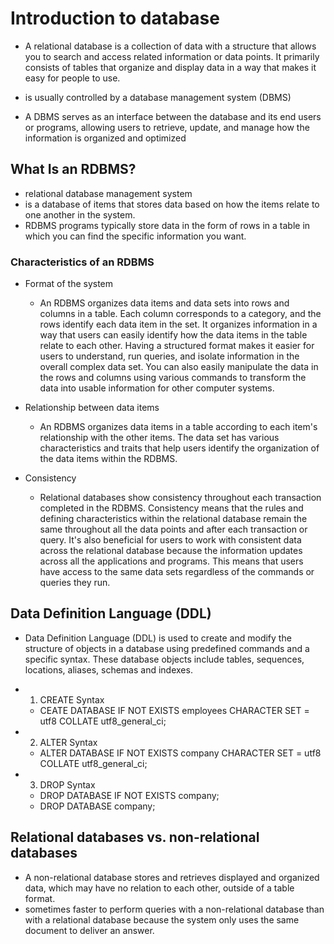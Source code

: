 # Introduction to database

- A relational database is a collection of data with a structure that allows you to search and access related information or data points. It primarily consists of tables that organize and display data in a way that makes it easy for people to use.

- is usually controlled by a database management system (DBMS)

- A DBMS serves as an interface between the database and its end users or programs, allowing users to retrieve, update, and manage how the information is organized and optimized

## What Is an RDBMS?

- relational database management system
- is a database of items that stores data based on how the items relate to one another in the system.
- RDBMS programs typically store data in the form of rows in a table in which you can find the specific information you want.

### Characteristics of an RDBMS

- Format of the system
  - An RDBMS organizes data items and data sets into rows and columns in a table. Each column corresponds to a category, and the rows identify each data item in the set. It organizes information in a way that users can easily identify how the data items in the table relate to each other. Having a structured format makes it easier for users to understand, run queries, and isolate information in the overall complex data set. You can also easily manipulate the data in the rows and columns using various commands to transform the data into usable information for other computer systems.

- Relationship between data items
  - An RDBMS organizes data items in a table according to each item's relationship with the other items. The data set has various characteristics and traits that help users identify the organization of the data items within the RDBMS.

- Consistency
  - Relational databases show consistency throughout each transaction completed in the RDBMS. Consistency means that the rules and defining characteristics within the relational database remain the same throughout all the data points and after each transaction or query. It's also beneficial for users to work with consistent data across the relational database because the information updates across all the applications and programs. This means that users have access to the same data sets regardless of the commands or queries they run.

## Data Definition Language (DDL)

- Data Definition Language (DDL) is used to create and modify the structure of objects in a database using predefined commands and a specific syntax. These database objects include tables, sequences, locations, aliases, schemas and indexes.

- 1. CREATE Syntax
  - CEATE DATABASE IF NOT EXISTS employees CHARACTER SET = utf8 COLLATE utf8_general_ci;

- 2. ALTER Syntax
  - ALTER DATABASE IF NOT EXISTS company CHARACTER SET = utf8 COLLATE utf8_general_ci;

- 3. DROP Syntax
  - DROP DATABASE IF NOT EXISTS company;
  - DROP DATABASE company;

## Relational databases vs. non-relational databases

- A non-relational database stores and retrieves displayed and organized data, which may have no relation to each other, outside of a table format.
- sometimes faster to perform queries with a non-relational database than with a relational database because the system only uses the same document to deliver an answer.
